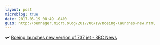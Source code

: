 ```yaml
---
layout: post
microblog: true
date: 2017-06-19 08:49 -0400
guid: http://benhager.micro.blog/2017/06/19/boeing-launches-new.html
---
```

🛩 [Boeing launches new version of 737 jet - BBC News](http://www.bbc.com/news/business-40325015)
